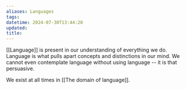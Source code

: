 ```yaml
---
aliases: Languages
tags:
datetime: 2024-07-30T13:44:20
updated: 
title: 
---
```

[[Language]] is present in our understanding of everything we do. Language is what pulls apart concepts and distinctions in our mind. We cannot even contemplate language without using language -- it is that persuasive.

We exist at all times in [[The domain of language]].